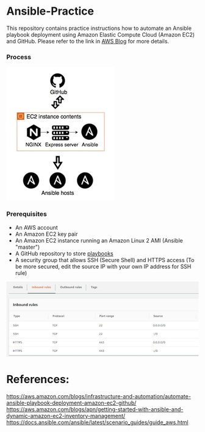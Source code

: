 # Ansible-Practice
This repository contains practice instructions how to automate an Ansible playbook deployment using Amazon Elastic Compute Cloud (Amazon EC2) and GitHub. Please refer to the link in [AWS Blog](https://aws.amazon.com/blogs/infrastructure-and-automation/automate-ansible-playbook-deployment-amazon-ec2-github/) for more details.

### Process
![Alt Text](https://github.com/juliehub/Ansible-Practice/blob/master/ansible_process.jpg)

### Prerequisites
- An AWS account
- An Amazon EC2 key pair
- An Amazon EC2 instance running an Amazon Linux 2 AMI (Ansible "master")
- A GitHub repository to store [playbooks](https://github.com/juliehub/Ansible-Practice)
- A security group that allows SSH (Secure Shell) and HTTPS access (To be more secured, edit the source IP with your own IP address for SSH rule)

![Alt Text](https://github.com/juliehub/Ansible-Practice/blob/master/ansible_sg.jpg)

# References:
https://aws.amazon.com/blogs/infrastructure-and-automation/automate-ansible-playbook-deployment-amazon-ec2-github/
https://aws.amazon.com/blogs/apn/getting-started-with-ansible-and-dynamic-amazon-ec2-inventory-management/
https://docs.ansible.com/ansible/latest/scenario_guides/guide_aws.html
